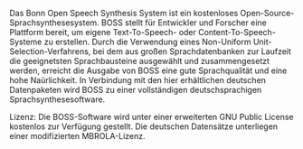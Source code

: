 Das Bonn Open Speech Synthesis System ist ein kostenloses Open-Source-Sprachsynthesesystem. BOSS stellt für Entwickler und Forscher eine Plattform bereit, um eigene Text-To-Speech- oder Content-To-Speech-Systeme zu erstellen. Durch die Verwendung eines Non-Uniform Unit-Selection-Verfahrens, bei dem aus großen Sprachdatenbanken zur Laufzeit die geeignetsten Sprachbausteine ausgewählt und zusammengesetzt werden, erreicht die Ausgabe von BOSS eine gute Sprachqualität und eine hohe Naürlichkeit. In Verbindung mit den hier erhältlichen deutschen Datenpaketen wird BOSS zu einer vollständigen deutschsprachigen Sprachsynthesesoftware.

Lizenz: Die BOSS-Software wird unter einer erweiterten GNU Public License kostenlos zur Verfügung gestellt. Die deutschen Datensätze unterliegen einer modifizierten MBROLA-Lizenz.
